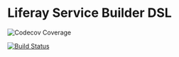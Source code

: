 # Liferay Service Builder DSL

![Codecov Coverage](https://codecov.io/gh/mdelapenya/liferay-service-builder-dsl/branch/master/graph/badge.svg)

[![Build Status](https://travis-ci.org/mdelapenya/liferay-service-builder-dsl.svg?branch=master)](https://travis-ci.org/mdelapenya/liferay-service-builder-dsl)